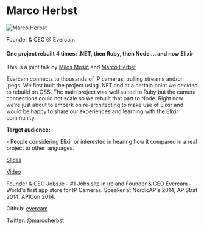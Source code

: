 # Marco Herbst

![Marco Herbst](http://s3.amazonaws.com/esl-conf-stg/media/files/000/000/054/thumbnail/Marco_Herbst.jpeg?1459350407)

Founder & CEO @ Evercam

#### One project rebuilt 4 times: .NET, then Ruby, then Node ... and now Elixir

This is a joint talk by [Miloš Mošić](/elixirconf2015/milos-mosic) and [Marco Herbst](/elixirconf2015/marco-herbst)

Evercam connects to thousands of IP cameras, pulling streams and/or jpegs. We first built the project using .NET and at a certain point we decided to rebuild on OSS. The main project was well suited to Ruby but the camera connections could not scale so we rebuilt that part to Node. Right now we're just about to embark on re-architecting to make use of Elixir and would be happy to share our experiences and learning with the Elixir community.

**Target audience:**

\- People considering Elixir or interested in hearing how it compared in a real project to other languages.

[Slides](https://speakerdeck.com/mosic/elixir-at-evercam)

[Video](https://youtu.be/h_HtO8KPvsM)

Founder & CEO Jobs.ie - #1 Jobs site in Ireland Founder & CEO Evercam - World's first app store for IP Cameras. Speaker at NordicAPIs 2014, APIStrat 2014, APICon 2014.

Github: [evercam](https://github.com/evercam)

Twitter: [@marcoherbst](https://twitter.com/marcoherbst)


